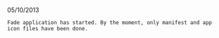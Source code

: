 05/10/2013

	Fade application has started. By the moment, only manifest and app icon files have been done.
